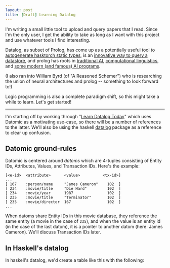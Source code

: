 ```yaml
---
layout: post
title: [Draft] Learning Datalog
---
```


I'm writing a small little tool to upload and query papers that I read. Since I'm the only user, I get the ability to take as long as I want with this project and use whatever tools I find interesting.

Datalog, as subset of Prolog, has come up as a potentially useful tool to [autogenerate hasktorch static types](https://github.com/hasktorch/hasktorch/issues/139), is an [innovative way to query a datastore](https://en.wikipedia.org/wiki/Datomic), and prolog has roots in [traditional AI](https://www.worldcat.org/title/prolog-programming-for-artificial-intelligence/oclc/722841722), [computational linguistics](https://www.worldcat.org/title/natural-language-processing-for-prolog-programmers/oclc/27172159), and [some modern (and famous) AI programs](https://en.wikipedia.org/wiki/Watson_\(computer\)#Software).

(I also ran into William Byrd (of "A Reasoned Schemer") who is researching the union of neural architectures and prolog -- something to look forward to!)

Logic programming is also a complete paradigm shift, so this might take a while to learn. Let's get started!

---

I'm starting off by working through "[Learn Datalog Today](http://www.learndatalogtoday.org)" which uses Datomic as a motivating use-case, so there will be a number of references to the latter. We'll also be using the haskell [datalog](https://github.com/travitch/datalog) package as a reference to clear up confusion.

## Datomic ground-rules

Datomic is centered around _datoms_ which are 4-tuples consisting of Entity IDs, Attributes, Values, and Transaction IDs. Here's the example:


```
[<e-id>  <attribute>      <value>          <tx-id>]
...
[ 167    :person/name     "James Cameron"    102  ]
[ 234    :movie/title     "Die Hard"         102  ]
[ 234    :movie/year      1987               102  ]
[ 235    :movie/title     "Terminator"       102  ]
[ 235    :movie/director  167                102  ]
...
```

When datoms share Entity IDs in this movie database, they reference the same entity (a movie in the case of `235`), and when the value is an entity id (in the case of the last datom), it is a pointer to another datom (here: James Cameron). We'll discuss Transaction IDs later.

## In Haskell's datalog

In haskell's datalog, we'd create a table like this with the following:
